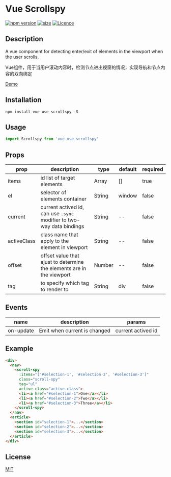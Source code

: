 # Vue Scrollspy
[![npm version](https://img.shields.io/npm/v/vue-use-scrollspy.svg?label=version&style=popout-square)](https://www.npmjs.com/package/vue-use-scrollspy)
[![size](https://img.shields.io/github/size/riadloc/vue-scrollspy/lib/scrollspy.js.svg?style=popout-square)](https://github.com/Riadloc/vue-scrollspy/blob/master/dist/scrollspy.js)
[![Licence](https://img.shields.io/github/license/riadloc/vue-scrollspy.svg?style=popout-square)](https://github.com/Riadloc/vue-scrollspy)
## Description

A vue component for detecting enter/exit of elements in the viewport when the user scrolls.

Vue组件，用于当用户滚动内容时，检测节点进出视窗的情况，实现导航和节点内容的双向绑定

[Demo](https://riadloc.github.io/vue-scrollspy)

## Installation
```console
npm install vue-use-scrollspy -S
```
## Usage
```javascript
import Scrollspy from 'vue-use-scrollspy'
```

## Props

| prop      | description   | type  | default |required|
|-------------|-------------|-----|-------|-------|
|items|id list of target elements|Array|[]|true|
|el|selector of elements container|String|window|false|
|current|current actived id, can use `.sync` modifier to two-way data bindings|String|--|false|
|activeClass|class name that apply to the element in viewport|String|--|false|
|offset|offset value that ajust to determine the elements are in the viewport|Number|--|false|
|tag|to specify which tag to render to|String|div|false|

## Events
| name      | description |params|
| -------|--------|-------|
| on-update |Emit when current is changed|current actived id|


## Example
```html
<div>
  <nav>
    <scroll-spy
      :items="['#selection-1', '#selection-2', '#selection-3']"
      class="scroll-spy"
      tag="ul"
      active-class="active-class">
      <li><a href="#selection-1">One</a></li>
      <li><a href="#selection-2">Two</a></li>
      <li><a href="#selection-3">Three</a></li>
    </scroll-spy>
  </nav>
  <article>
    <section id="selection-1">...</section>
    <section id="selection-2">...</section>
    <section id="selection-3">...</section>
  </article>
</div>
```

## License

[MIT](https://opensource.org/licenses/MIT)
